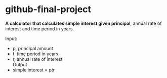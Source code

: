 # github-final-project  

**A calculator that calculates simple interest given principal**, annual rate of interest and time period in years.  

Input:  
   * p, principal amount  
   * t, time period in years  
   * r, annual rate of interest  
Output  
   * simple interest = p*t*r  
